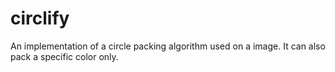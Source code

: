 # circlify
An implementation of a circle packing algorithm used on a image. It can also pack a specific color only.
